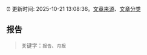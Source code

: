 :alarm_clock: 更新时间: 2025-10-21 13:08:36。[文章来源](/README.md)、[文章分类](/TAGS.md)

## 报告


> 关键字：`报告`、`月报`



